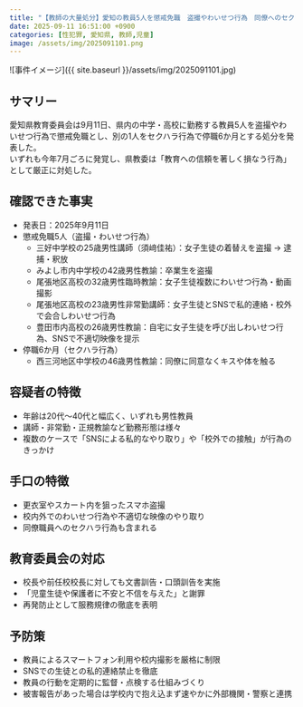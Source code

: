 ```yaml
---
title: "【教師の大量処分】愛知の教員5人を懲戒免職　盗撮やわいせつ行為　同僚へのセクハラで停職も"
date: 2025-09-11 16:51:00 +0900
categories: [性犯罪, 愛知県, 教師,児童]
image: /assets/img/2025091101.png
---
```

![事件イメージ]({{ site.baseurl }}/assets/img/2025091101.jpg)

## サマリー
愛知県教育委員会は9月11日、県内の中学・高校に勤務する教員5人を盗撮やわいせつ行為で懲戒免職とし、別の1人をセクハラ行為で停職6か月とする処分を発表した。  
いずれも今年7月ごろに発覚し、県教委は「教育への信頼を著しく損なう行為」として厳正に対処した。  
<!--more-->

## 確認できた事実
- 発表日：2025年9月11日  
- 懲戒免職5人（盗撮・わいせつ行為）  
  - 三好中学校の25歳男性講師（須﨑佳祐）：女子生徒の着替えを盗撮 → 逮捕・釈放  
  - みよし市内中学校の42歳男性教諭：卒業生を盗撮  
  - 尾張地区高校の32歳男性臨時教諭：女子生徒複数にわいせつ行為・動画撮影  
  - 尾張地区高校の23歳男性非常勤講師：女子生徒とSNSで私的連絡・校外で会合しわいせつ行為  
  - 豊田市内高校の26歳男性教諭：自宅に女子生徒を呼び出しわいせつ行為、SNSで不適切映像を提示  
- 停職6か月（セクハラ行為）  
  - 西三河地区中学校の46歳男性教諭：同僚に同意なくキスや体を触る  

## 容疑者の特徴
- 年齢は20代〜40代と幅広く、いずれも男性教員  
- 講師・非常勤・正規教諭など勤務形態は様々  
- 複数のケースで「SNSによる私的なやり取り」や「校外での接触」が行為のきっかけ  

## 手口の特徴
- 更衣室やスカート内を狙ったスマホ盗撮  
- 校内外でのわいせつ行為や不適切な映像のやり取り  
- 同僚職員へのセクハラ行為も含まれる  

## 教育委員会の対応
- 校長や前任校校長に対しても文書訓告・口頭訓告を実施  
- 「児童生徒や保護者に不安と不信を与えた」と謝罪  
- 再発防止として服務規律の徹底を表明  

## 予防策
- 教員によるスマートフォン利用や校内撮影を厳格に制限  
- SNSでの生徒との私的連絡禁止を徹底  
- 教員の行動を定期的に監督・点検する仕組みづくり  
- 被害報告があった場合は学校内で抱え込まず速やかに外部機関・警察と連携  
